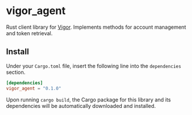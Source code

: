# vigor_agent
Rust client library for [Vigor](https://dreamerslegacy.xyz/git/dlxyz/vigor). Implements methods for account management and token retrieval.

## Install
Under your `Cargo.toml` file, insert the following line into the `dependencies` section.

```toml
[dependencies]
vigor_agent = "0.1.0"
```
Upon running `cargo build`, the Cargo package for this library and its dependencies will be automatically downloaded and installed.
